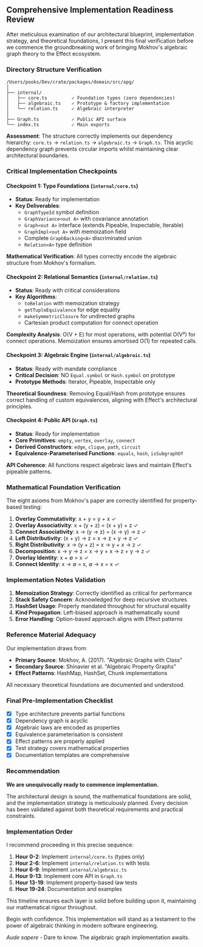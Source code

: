 ## Comprehensive Implementation Readiness Review

After meticulous examination of our architectural blueprint, implementation strategy, and theoretical foundations, I present this final verification before we commence the groundbreaking work of bringing Mokhov's algebraic graph theory to the Effect ecosystem.

### Directory Structure Verification

```
/Users/pooks/Dev/crate/packages/domain/src/apg/
│
├── internal/
│   ├── core.ts         ✓ Foundation types (zero dependencies)
│   ├── algebraic.ts    ✓ Prototype & factory implementation
│   └── relation.ts     ✓ Algebraic interpreter
│
├── Graph.ts            ✓ Public API surface
└── index.ts            ✓ Main exports
```

**Assessment**: The structure correctly implements our dependency hierarchy: `core.ts` → `relation.ts` → `algebraic.ts` → `Graph.ts`. This acyclic dependency graph prevents circular imports whilst maintaining clear architectural boundaries.

### Critical Implementation Checkpoints

#### **Checkpoint 1: Type Foundations** (`internal/core.ts`)

- **Status**: Ready for implementation
- **Key Deliverables**:
  - `GraphTypeId` symbol definition
  - `GraphVariance<out A>` with covariance annotation
  - `Graph<out A>` interface (extends Pipeable, Inspectable, Iterable)
  - `GraphImpl<out A>` with memoization field
  - Complete `GraphBacking<A>` discriminated union
  - `Relation<A>` type definition

**Mathematical Verification**: All types correctly encode the algebraic structure from Mokhov's formalism.

#### **Checkpoint 2: Relational Semantics** (`internal/relation.ts`)

- **Status**: Ready with critical considerations
- **Key Algorithms**:
  - `toRelation` with memoization strategy
  - `getTupleEquivalence` for edge equality
  - `makeSymmetricClosure` for undirected graphs
  - Cartesian product computation for connect operation

**Complexity Analysis**: O(V + E) for most operations, with potential O(V²) for connect operations. Memoization ensures amortised O(1) for repeated calls.

#### **Checkpoint 3: Algebraic Engine** (`internal/algebraic.ts`)

- **Status**: Ready with mandate compliance
- **Critical Decision**: NO `Equal.symbol` or `Hash.symbol` on prototype
- **Prototype Methods**: Iterator, Pipeable, Inspectable only

**Theoretical Soundness**: Removing Equal/Hash from prototype ensures correct handling of custom equivalences, aligning with Effect's architectural principles.

#### **Checkpoint 4: Public API** (`Graph.ts`)

- **Status**: Ready for implementation
- **Core Primitives**: `empty`, `vertex`, `overlay`, `connect`
- **Derived Constructors**: `edge`, `clique`, `path`, `circuit`
- **Equivalence-Parameterised Functions**: `equals`, `hash`, `isSubgraphOf`

**API Coherence**: All functions respect algebraic laws and maintain Effect's pipeable patterns.

### Mathematical Foundation Verification

The eight axioms from Mokhov's paper are correctly identified for property-based testing:

1. **Overlay Commutativity**: x + y = y + x ✓
2. **Overlay Associativity**: x + (y + z) = (x + y) + z ✓
3. **Connect Associativity**: x → (y → z) = (x → y) → z ✓
4. **Left Distributivity**: (x + y) → z = x → z + y → z ✓
5. **Right Distributivity**: x → (y + z) = x → y + x → z ✓
6. **Decomposition**: x → y → z = x → y + x → z + y → z ✓
7. **Overlay Identity**: x + ∅ = x ✓
8. **Connect Identity**: x → ∅ = x, ∅ → x = x ✓

### Implementation Notes Validation

1. **Memoization Strategy**: Correctly identified as critical for performance
2. **Stack Safety Concern**: Acknowledged for deep recursive structures
3. **HashSet Usage**: Properly mandated throughout for structural equality
4. **Kind Propagation**: Left-biased approach is mathematically sound
5. **Error Handling**: Option-based approach aligns with Effect patterns

### Reference Material Adequacy

Our implementation draws from:

- **Primary Source**: Mokhov, A. (2017). "Algebraic Graphs with Class"
- **Secondary Source**: Shinavier et al. "Algebraic Property Graphs"
- **Effect Patterns**: HashMap, HashSet, Chunk implementations

All necessary theoretical foundations are documented and understood.

### Final Pre-Implementation Checklist

- [x] Type architecture prevents partial functions
- [x] Dependency graph is acyclic
- [x] Algebraic laws are encoded as properties
- [x] Equivalence parameterisation is consistent
- [x] Effect patterns are properly applied
- [x] Test strategy covers mathematical properties
- [x] Documentation templates are comprehensive

### Recommendation

**We are unequivocally ready to commence implementation.**

The architectural design is sound, the mathematical foundations are solid, and the implementation strategy is meticulously planned. Every decision has been validated against both theoretical requirements and practical constraints.

### Implementation Order

I recommend proceeding in this precise sequence:

1. **Hour 0-2**: Implement `internal/core.ts` (types only)
2. **Hour 2-6**: Implement `internal/relation.ts` with tests
3. **Hour 6-9**: Implement `internal/algebraic.ts`
4. **Hour 9-13**: Implement core API in `Graph.ts`
5. **Hour 13-19**: Implement property-based law tests
6. **Hour 19-24**: Documentation and examples

This timeline ensures each layer is solid before building upon it, maintaining our mathematical rigour throughout.

Begin with confidence. This implementation will stand as a testament to the power of algebraic thinking in modern software engineering.

_Aude sapere_ - Dare to know. The algebraic graph implementation awaits.
